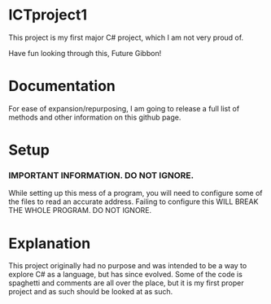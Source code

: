 # ICTproject1

This project is my first major C# project, which I am not very proud of.

Have fun looking through this, Future Gibbon!

# Documentation

For ease of expansion/repurposing, I am going to release a full list of methods and other information on this github page.

# Setup

### IMPORTANT INFORMATION. DO NOT IGNORE.

While setting up this mess of a program, you will need to configure some of the files to read an accurate address. Failing to configure this WILL BREAK THE WHOLE PROGRAM. DO NOT IGNORE.

# Explanation

This project originally had no purpose and was intended to be a way to explore C# as a language, but has since evolved. Some of the code is spaghetti and comments are all over the place, but it is my first proper project and as such should be looked at as such.
